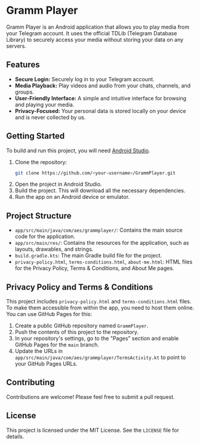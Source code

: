 # Gramm Player

Gramm Player is an Android application that allows you to play media from your Telegram account. It uses the official TDLib (Telegram Database Library) to securely access your media without storing your data on any servers.

## Features

*   **Secure Login:** Securely log in to your Telegram account.
*   **Media Playback:** Play videos and audio from your chats, channels, and groups.
*   **User-Friendly Interface:** A simple and intuitive interface for browsing and playing your media.
*   **Privacy-Focused:** Your personal data is stored locally on your device and is never collected by us.

## Getting Started

To build and run this project, you will need [Android Studio](https://developer.android.com/studio).

1.  Clone the repository:
    ```bash
    git clone https://github.com/<your-username>/GrammPlayer.git
    ```
2.  Open the project in Android Studio.
3.  Build the project. This will download all the necessary dependencies.
4.  Run the app on an Android device or emulator.

## Project Structure

*   `app/src/main/java/com/aes/grammplayer/`: Contains the main source code for the application.
*   `app/src/main/res/`: Contains the resources for the application, such as layouts, drawables, and strings.
*   `build.gradle.kts`: The main Gradle build file for the project.
*   `privacy-policy.html`, `terms-conditions.html`, `about-me.html`: HTML files for the Privacy Policy, Terms & Conditions, and About Me pages.

## Privacy Policy and Terms & Conditions

This project includes `privacy-policy.html` and `terms-conditions.html` files. To make them accessible from within the app, you need to host them online. You can use GitHub Pages for this:

1.  Create a public GitHub repository named `GrammPlayer`.
2.  Push the contents of this project to the repository.
3.  In your repository's settings, go to the "Pages" section and enable GitHub Pages for the `main` branch.
4.  Update the URLs in `app/src/main/java/com/aes/grammplayer/TermsActivity.kt` to point to your GitHub Pages URLs.

## Contributing

Contributions are welcome! Please feel free to submit a pull request.

## License

This project is licensed under the MIT License. See the `LICENSE` file for details.
